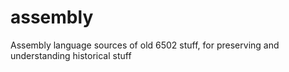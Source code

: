 assembly
========

Assembly language sources of old 6502 stuff, for preserving and understanding historical stuff
